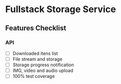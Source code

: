 # Fullstack Storage Service

## Features Checklist

### API
- [ ] Downloaded itens list
- [ ] File stream and storage
- [ ] Storage progress notification
- [ ] IMG, video and audio upload
- [ ] 100% test coverage
